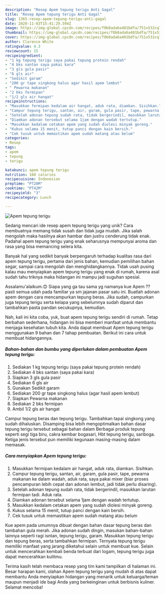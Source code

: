 ```yaml
---
description: "Resep Apem tepung terigu Anti Gagal"
title: "Resep Apem tepung terigu Anti Gagal"
slug: 1365-resep-apem-tepung-terigu-anti-gagal
date: 2020-11-03T15:41:29.594Z
image: https://img-global.cpcdn.com/recipes/f0b8ada6a401bdfa/751x532cq70/apem-tepung-terigu-foto-resep-utama.jpg
thumbnail: https://img-global.cpcdn.com/recipes/f0b8ada6a401bdfa/751x532cq70/apem-tepung-terigu-foto-resep-utama.jpg
cover: https://img-global.cpcdn.com/recipes/f0b8ada6a401bdfa/751x532cq70/apem-tepung-terigu-foto-resep-utama.jpg
author: Clarence White
ratingvalue: 4.3
reviewcount: 15
recipeingredient:
- "1 kg tepung terigu saya pakai tepung protein rendah"
- "4 bks santan saya pakai kara"
- "3 gls gula pasir"
- "6 gls air"
- "Sedikit garam"
- "200 gr tape singkong halus agar hasil apem lembut"
- " Pewarna makanan"
- "2 bks fermipan"
- "1/2 gls air hangat"
recipeinstructions:
- "Masukkan fermipan kedalam air hangat, aduk rata, diamkan. Sisihkan."
- "Campur tepung terigu, santan, air, garam, gula pasir, tape, pewarna makanan ke dalam wadah, aduk rata, saya pakai mixer (biar proses pencampuran lebih cepat dan adonan lembut, jadi tidak perlu disaring)."
- "Setelah adonan tepung sudah rata, tidak bergerindil, masukkan larutan fermipan tadi. Aduk rata."
- "Diamkan adonan tersebut selama 1jam dengan wadah tertutup."
- "Masukkan kedalam cetakan apem yang sudah diolesi minyak goreng."
- "Kukus selama 15 menit, tutup panci dengan kain bersih."
- "Cek tusuk untuk memastikan apem sudah matang atau belum"
categories:
- Resep
tags:
- apem
- tepung
- terigu

katakunci: apem tepung terigu 
nutrition: 168 calories
recipecuisine: Indonesian
preptime: "PT20M"
cooktime: "PT42M"
recipeyield: "3"
recipecategory: Lunch

---
```



![Apem tepung terigu](https://img-global.cpcdn.com/recipes/f0b8ada6a401bdfa/751x532cq70/apem-tepung-terigu-foto-resep-utama.jpg)

Sedang mencari ide resep apem tepung terigu yang unik? Cara membuatnya memang tidak susah dan tidak juga mudah. Jika salah mengolah maka hasilnya akan hambar dan justru cenderung tidak enak. Padahal apem tepung terigu yang enak seharusnya mempunyai aroma dan rasa yang bisa memancing selera kita.

Banyak hal yang sedikit banyak berpengaruh terhadap kualitas rasa dari apem tepung terigu, pertama dari jenis bahan, kemudian pemilihan bahan segar, sampai cara mengolah dan menghidangkannya. Tidak usah pusing kalau mau menyiapkan apem tepung terigu yang enak di rumah, karena asal sudah tahu triknya maka hidangan ini mampu jadi suguhan spesial.

Assalamu&#39;alaikum.😊 Siapa yang ga tau sama yg namanya kue Apem ?? pasti semua udah pada familiar ya sm jajanan pasar satu ini. Buatlah adonan apem dengan cara mencampurkan tepung beras. Jika sudah, campurkan juga tepung terigu serta kelapa yang sebelumnya sudah diparut dan tambahkan pasta pandan secukupnya, kemudian.


Nah, kali ini kita coba, yuk, buat apem tepung terigu sendiri di rumah. Tetap berbahan sederhana, hidangan ini bisa memberi manfaat untuk membantu menjaga kesehatan tubuh kita. Anda dapat membuat Apem tepung terigu menggunakan 9 bahan dan 7 tahap pembuatan. Berikut ini cara untuk membuat hidangannya.

<!--inarticleads1-->

##### Bahan-bahan dan bumbu yang diperlukan dalam pembuatan Apem tepung terigu:

1. Sediakan 1 kg tepung terigu (saya pakai tepung protein rendah)
1. Sediakan 4 bks santan (saya pakai kara)
1. Siapkan 3 gls gula pasir
1. Sediakan 6 gls air
1. Gunakan Sedikit garam
1. Sediakan 200 gr tape singkong halus (agar hasil apem lembut)
1. Siapkan  Pewarna makanan
1. Sediakan 2 bks fermipan
1. Ambil 1/2 gls air hangat


Campur tepung beras dan tepung terigu. Tambahkan tapai singkong yang sudah dihaluskan. Disamping bisa lebih mengoptimalkan bahan dasar tepung terigu tersebut sebagai bahan dalam Berbagai produk tepung seperti segi tiga biru, cakra kembar bogasari, Hbt tepung terigu, sariboga. Ketiga jenis tersebut pun memiliki kegunaan masing-masing dalam memasak. 

<!--inarticleads2-->

##### Cara menyiapkan Apem tepung terigu:

1. Masukkan fermipan kedalam air hangat, aduk rata, diamkan. Sisihkan.
1. Campur tepung terigu, santan, air, garam, gula pasir, tape, pewarna makanan ke dalam wadah, aduk rata, saya pakai mixer (biar proses pencampuran lebih cepat dan adonan lembut, jadi tidak perlu disaring).
1. Setelah adonan tepung sudah rata, tidak bergerindil, masukkan larutan fermipan tadi. Aduk rata.
1. Diamkan adonan tersebut selama 1jam dengan wadah tertutup.
1. Masukkan kedalam cetakan apem yang sudah diolesi minyak goreng.
1. Kukus selama 15 menit, tutup panci dengan kain bersih.
1. Cek tusuk untuk memastikan apem sudah matang atau belum


Kue apem pada umumnya dibuat dengan bahan dasar tepung beras dan tambahan gula merah. Jika adonan sudah dingin, masukan bahan-bahan lainnya seperti ragi isntan, tepung terigu, garam. Masukkan tepung terigu dan tepung beras, serta tambahkan fermipan. Ternyata tepung terigu memiliki manfaat yang jarang diketahui selain untuk membuat kue. Selain untuk mencerahkan kembali benda terbuat dari logam, tepung terigu juga dapat mencerahkan kulitmu. 

Terima kasih telah membaca resep yang tim kami tampilkan di halaman ini. Besar harapan kami, olahan Apem tepung terigu yang mudah di atas dapat membantu Anda menyiapkan hidangan yang menarik untuk keluarga/teman maupun menjadi ide bagi Anda yang berkeinginan untuk berbisnis kuliner. Selamat mencoba!

